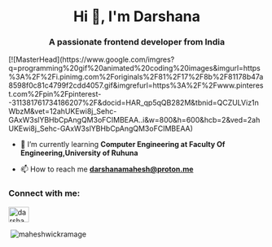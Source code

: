 <h1 align="center">Hi 👋, I'm Darshana</h1>
<h3 align="center">A passionate frontend developer from India</h3>
[![MasterHead](https://www.google.com/imgres?q=programming%20gif%20animated%20coding%20images&imgurl=https%3A%2F%2Fi.pinimg.com%2Foriginals%2F81%2F17%2F8b%2F81178b47a8598f0c81c4799f2cdd4057.gif&imgrefurl=https%3A%2F%2Fwww.pinterest.com%2Fpin%2Fpinterest--311381761734186207%2F&docid=HAR_qp5qQB282M&tbnid=QCZULViz1nWbzM&vet=12ahUKEwi8j_Sehc-GAxW3slYBHbCpAngQM3oFCIMBEAA..i&w=800&h=600&hcb=2&ved=2ahUKEwi8j_Sehc-GAxW3slYBHbCpAngQM3oFCIMBEAA)

- 🌱 I’m currently learning **Computer Engineering at Faculty Of Engineering,University of Ruhuna**

- 📫 How to reach me **darshanamahesh@proton.me**

<h3 align="left">Connect with me:</h3>
<p align="left">
<a href="https://linkedin.com/in/darshana mahesh" target="blank"><img align="center" src="https://raw.githubusercontent.com/rahuldkjain/github-profile-readme-generator/master/src/images/icons/Social/linked-in-alt.svg" alt="darshana mahesh" height="30" width="40" /></a>
</p>

<p>&nbsp;<img align="center" src="https://github-readme-stats.vercel.app/api?username=maheshwickramage&show_icons=true&locale=en" alt="maheshwickramage" /></p>
